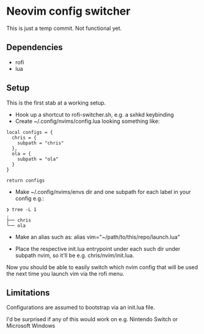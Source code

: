 # Neovim config switcher

This is just a temp commit. Not functional yet.

## Dependencies

- rofi
- lua

## Setup

This is the first stab at a working setup.

- Hook up a shortcut to rofi-switcher.sh, e.g. a sxhkd keybinding
- Create ~/.config/nvims/config.lua looking something like:

```
local configs = {
  chris = {
    subpath = "chris"
  },
  ola = {
    subpath = "ola"
  }
}

return configs
```

- Make ~/.config/nvims/envs dir and one subpath for each label in your config e.g.:

```
❯ tree -L 1
.
├── chris
└── ola
```

- Make an alias such as:
alias vim="~/path/to/this/repo/launch.lua"

- Place the respective init.lua entrypoint under each such dir under subpath nvim, so it'll be e.g. chris/nvim/init.lua.

Now you should be able to easily switch which nvim config that will be used the next time you launch vim via the rofi menu.

## Limitations

Configurations are assumed to bootstrap via an init.lua file.

I'd be surprised if any of this would work on e.g. Nintendo Switch or Microsoft Windows
